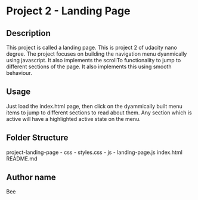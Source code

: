 # Project 2 - Landing Page

## Description
This project is called a landing page. This is project 2 of udacity nano degree. The project focuses on building the navigation menu dyanmically using javascript. It also implements the scrollTo functionality to jump to different sections of the page. It also implements this using smooth behaviour.
## Usage
Just load the index.html page, then click on the dyammically built menu items to jump to different sections to read about them. Any section which is active will have a highlighted active state on the menu.

## Folder Structure
project-landing-page
    - css
        - styles.css
    - js
        - landing-page.js
    index.html
    README.md

## Author name
Bee 
